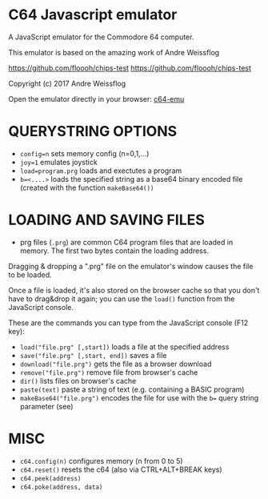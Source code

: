 # C64 Javascript emulator

A JavaScript emulator for the Commodore 64 computer.

This emulator is based on the amazing work of Andre Weissflog

https://github.com/floooh/chips-test
https://github.com/floooh/chips-test

Copyright (c) 2017 Andre Weissflog

Open the emulator directly in your browser: [c64-emu](https://nippur72.github.io/c64-emu/)


QUERYSTRING OPTIONS
===================
- `config=n` sets memory config (n=0,1,...)
- `joy=1` emulates joystick
- `load=program.prg` loads and exectutes a program
- `b=<....>` loads the specified string as a base64 binary encoded file (created with the function `makeBase64())`

LOADING AND SAVING FILES
========================

- prg files (`.prg`) are common C64 program files that are loaded in memory.
The first two bytes contain the loading address.

Dragging & dropping a ".prg" file on the emulator's window causes the file to be loaded.

Once a file is loaded, it's also stored on the browser cache so that you don't have
to drag&drop it again; you can use the `load()` function from the JavaScript console.

These are the commands you can type from the JavaScript console (F12 key):

- `load("file.prg" [,start])` loads a file at the specified address
- `save("file.prg" [,start, end])` saves a file 
- `download("file.prg")` gets the file as a browser download
- `remove("file.prg")` remove file from browser's cache
- `dir()` lists files on browser's cache
- `paste(text)` paste a string of text (e.g. containing a BASIC program)
- `makeBase64("file.prg")` encodes the file for use with the `b=` query string parameter (see)

MISC
========
- `c64.config(n)` configures memory (n from 0 to 5)
- `c64.reset()` resets the c64 (also via CTRL+ALT+BREAK keys)
- `c64.peek(address)`
- `c64.poke(address, data)`




